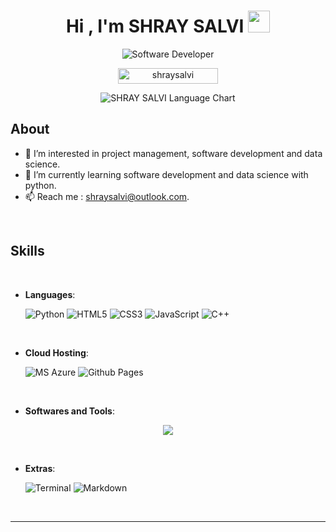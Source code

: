 <h1 align="center"><b>Hi , I'm SHRAY SALVI </b><img src="https://media.giphy.com/media/hvRJCLFzcasrR4ia7z/giphy.gif"
    width="35"></h1>
<p align="center">
  <img
    src="https://readme-typing-svg.demolab.com?font=Reem+Kufi&weight=500&size=32&duration=6000&pause=1500&color=FF147A&center=true&vCenter=true&width=435&lines=Software+Developer;Full-Stack+Developer;Product+Engineer"
    alt="Software Developer" />
</p>
<p align="center">
	<img src="https://komarev.com/ghpvc/?username=shraysalvi&label=Profile%20views&color=FF147A&style=for-the-badge&?" alt="shraysalvi" height=25px, width=160px/>
</p>
<p align="center">
  <img src="https://github-readme-stats.vercel.app/api/top-langs/?username=shraysalvi&layout=donut&theme=radical&hide_border=true" alt="SHRAY SALVI Language Chart">
</p>

## <b> About</b>

- 👀 I’m interested in project management, software development and data science.
- 🌱 I’m currently learning software development and data science with python. 
- 📫 Reach me : shraysalvi@outlook.com.

<br>

## <b> Skills</b>

<br>

<p align="center">

- **Languages**:
    
   ![Python](https://img.shields.io/badge/Python%20-%2314354C.svg?style=for-the-badge&logo=python&logoColor=white)
   ![HTML5](https://img.shields.io/badge/HTML5%20-%23E34F26.svg?style=for-the-badge&logo=html5&logoColor=white)
   ![CSS3](https://img.shields.io/badge/CSS%20-%231572B6.svg?style=for-the-badge&logo=css3&logoColor=white)
   ![JavaScript](https://img.shields.io/badge/JavaScript%20-%23F7DF1E.svg?style=for-the-badge&logo=javascript&logoColor=black)
   ![C++](https://img.shields.io/badge/C++%20-%2300599C.svg?style=for-the-badge&logo=c%2B%2B&logoColor=white)

<br>   

- **Cloud Hosting**:

    ![MS Azure](https://img.shields.io/badge/MS%20Azure-%2300599C.svg?style=for-the-badge&logo=microsoftazure&logoColor=white)
    ![Github Pages](https://img.shields.io/badge/GitHub%20Pages-%23222222.svg?style=for-the-badge&logo=githubpages&logoColor=white)
    
<br>

- **Softwares and Tools**:

<p align="center">
  <a href="https://skillicons.dev">
    <img src="https://skillicons.dev/icons?i=django,postgres,sqlite,bootstrap,jquery,threejs,git,aws,nginx,discord,docker,firebase,github,linux,md,nodejs,postman,bash,vscode,replit,stackoverflow,devto&perline=14" />
  </a>
</p>

<br>

- **Extras**:

    ![Terminal](https://img.shields.io/badge/Terminal-%23054020?style=for-the-badge&logo=gnu-bash&logoColor=white)
    ![Markdown](https://img.shields.io/badge/markdown-%23000000.svg?style=for-the-badge&logo=markdown&logoColor=white)   


</p>

<br>

-----

<br>
